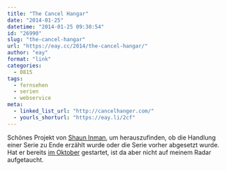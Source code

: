 ```yaml
---
title: "The Cancel Hangar"
date: "2014-01-25"
datetime: "2014-01-25 09:30:54"
id: "26990"
slug: "the-cancel-hangar"
url: "https://eay.cc/2014/the-cancel-hangar/"
author: "eay"
format: "link"
categories:
  - 0815
tags:
  - fernsehen
  - serien
  - webservice
meta:
  - linked_list_url: "http://cancelhanger.com/"
  - yourls_shorturl: "https://eay.li/2cf"
---
```


Schönes Projekt von [Shaun Inman](http://shauninman.com/), um herauszufinden, ob die Handlung einer Serie zu Ende erzählt wurde oder die Serie vorher abgesetzt wurde. Hat er bereits [im Oktober](http://shauninman.com/archive/2013/10/19/the_cancel_hanger) gestartet, ist da aber nicht auf meinem Radar aufgetaucht.
